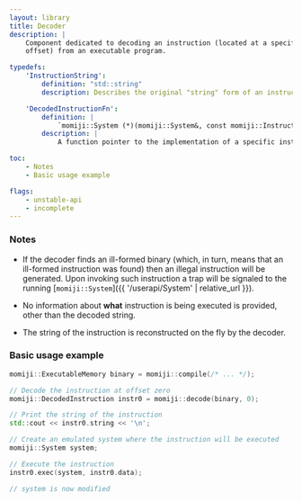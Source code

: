 ```yaml
---
layout: library
title: Decoder
description: |
    Component dedicated to decoding an instruction (located at a specific
    offset) from an executable program.

typedefs:
    'InstructionString':
        definition: "std::string"
        description: Describes the original "string" form of an instruction.

    'DecodedInstructionFn':
        definition: |
            `momiji::System (*)(momiji::System&, const momiji::InstructionData&)`
        description: |
            A function pointer to the implementation of a specific instruction.

toc:
    - Notes
    - Basic usage example

flags:
    - unstable-api
    - incomplete
---
```


### Notes

 *  If the decoder finds an ill-formed binary (which, in turn, means that an
    ill-formed instruction was found) then an illegal instruction will be
    generated. Upon invoking such instruction a trap will be signaled to the
    running [`momiji::System`]({{ '/userapi/System' | relative_url }}).

 *  No information about __what__ instruction is being executed is provided,
    other than the decoded string.

 *  The string of the instruction is reconstructed on the fly by the decoder.


### Basic usage example

```cpp
momiji::ExecutableMemory binary = momiji::compile(/* ... */);

// Decode the instruction at offset zero
momiji::DecodedInstruction instr0 = momiji::decode(binary, 0);

// Print the string of the instruction
std::cout << instr0.string << '\n';

// Create an emulated system where the instruction will be executed
momiji::System system;

// Execute the instruction
instr0.exec(system, instr0.data);

// system is now modified
```

